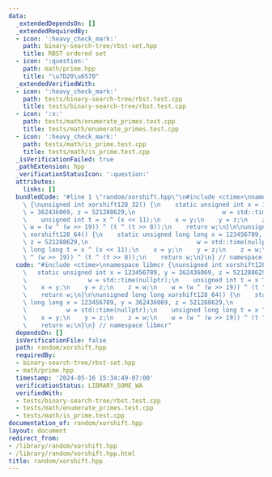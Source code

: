 ```yaml
---
data:
  _extendedDependsOn: []
  _extendedRequiredBy:
  - icon: ':heavy_check_mark:'
    path: binary-search-tree/rbst-set.hpp
    title: RBST ordered set
  - icon: ':question:'
    path: math/prime.hpp
    title: "\u7D20\u6570"
  _extendedVerifiedWith:
  - icon: ':heavy_check_mark:'
    path: tests/binary-search-tree/rbst.test.cpp
    title: tests/binary-search-tree/rbst.test.cpp
  - icon: ':x:'
    path: tests/math/enumerate_primes.test.cpp
    title: tests/math/enumerate_primes.test.cpp
  - icon: ':heavy_check_mark:'
    path: tests/math/is_prime.test.cpp
    title: tests/math/is_prime.test.cpp
  _isVerificationFailed: true
  _pathExtension: hpp
  _verificationStatusIcon: ':question:'
  attributes:
    links: []
  bundledCode: "#line 1 \"random/xorshift.hpp\"\n#include <ctime>\nnamespace libmcr\
    \ {\nunsigned int xorshift128_32() {\n    static unsigned int x = 123456789, y\
    \ = 362436069, z = 521288629,\n                        w = std::time(nullptr);\n\
    \    unsigned int t = x ^ (x << 11);\n    x = y;\n    y = z;\n    z = w;\n   \
    \ w = (w ^ (w >> 19)) ^ (t ^ (t >> 8));\n    return w;\n}\n\nunsigned long long\
    \ xorshift128_64() {\n    static unsigned long long x = 123456789, y = 362436069,\
    \ z = 521288629,\n                              w = std::time(nullptr);\n    unsigned\
    \ long long t = x ^ (x << 11);\n    x = y;\n    y = z;\n    z = w;\n    w = (w\
    \ ^ (w >> 19)) ^ (t ^ (t >> 8));\n    return w;\n}\n} // namespace libmcr\n"
  code: "#include <ctime>\nnamespace libmcr {\nunsigned int xorshift128_32() {\n \
    \   static unsigned int x = 123456789, y = 362436069, z = 521288629,\n       \
    \                 w = std::time(nullptr);\n    unsigned int t = x ^ (x << 11);\n\
    \    x = y;\n    y = z;\n    z = w;\n    w = (w ^ (w >> 19)) ^ (t ^ (t >> 8));\n\
    \    return w;\n}\n\nunsigned long long xorshift128_64() {\n    static unsigned\
    \ long long x = 123456789, y = 362436069, z = 521288629,\n                   \
    \           w = std::time(nullptr);\n    unsigned long long t = x ^ (x << 11);\n\
    \    x = y;\n    y = z;\n    z = w;\n    w = (w ^ (w >> 19)) ^ (t ^ (t >> 8));\n\
    \    return w;\n}\n} // namespace libmcr"
  dependsOn: []
  isVerificationFile: false
  path: random/xorshift.hpp
  requiredBy:
  - binary-search-tree/rbst-set.hpp
  - math/prime.hpp
  timestamp: '2024-05-16 15:34:49-07:00'
  verificationStatus: LIBRARY_SOME_WA
  verifiedWith:
  - tests/binary-search-tree/rbst.test.cpp
  - tests/math/enumerate_primes.test.cpp
  - tests/math/is_prime.test.cpp
documentation_of: random/xorshift.hpp
layout: document
redirect_from:
- /library/random/xorshift.hpp
- /library/random/xorshift.hpp.html
title: random/xorshift.hpp
---
```

